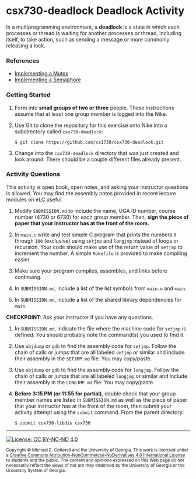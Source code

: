 # csx730-deadlock Deadlock Activity

In a multiprogramming environment, a **deadlock** is a state in which each processes or thread
is waiting for another processes or thread, including itself, to take action, such as sending a 
message or more commonly releasing a lock.

### References

* [Implementing a Mutex](https://gist.github.com/mepcotterell/8df8e9c742fa6f926c39667398846048)
* [Implementing a Semaphore](https://gist.github.com/mepcotterell/6f0a779befe388ab822764255e3776ae)

### Getting Started

1. Form into **small groups of two or three** people. These instructions assume that at least one group 
   member is logged into the Nike. 

1. Use Git to clone the repository for this exercise onto Nike into a subdirectory called `csx730-deadlock`:

   ```
   $ git clone https://github.com/cs1730/csx730-deadlock.git
   ```

1. Change into the `csx730-deadlock` directory that was just created and look around. There should be a
   couple different files already present.
   
### Activity Questions

This activity is open book, open notes, and asking your instructor questions is allowed. You may
find the assembly notes provided in recent lecture modules on eLC useful. 

1. Modify `SUBMISSION.md` to include the name, UGA ID number, course number (4730 or 6730) 
   for each group member. Then, **sign the piece of paper that your instructor has at the front 
   of the room.**
   
1. In `main.c` write and test simple C program that prints the numbers `0` through `100` (exclusive)
   using `setjmp` and `longjmp` instead of loops or recursion. Your code should make use of the
   return value of `setjmp` to increment the number. A simple `Makefile` is provided to make 
   compiling easier.

1. Make sure your program compiles, assembles, and links before continuing.

1. In `SUBMISSION.md`, include a list of the list symbols from `main.o` and `main`.

1. In `SUBMISSION.md`, include a list of the shared library dependencies for `main`.

**CHECKPOINT:** Ask your instructor if you have any questions.

1. In `SUBMISSION.md`, indicate the file where the machine code for `setjmp` is defined.
   You should probably note the command(s) you used to find it.
   
1. Use `objdump` or `gdb` to find the assembly code for `setjmp`. Follow the chain of
   calls or jumps that are all labeled `setjmp` or similar and include their assembly in the
   `SETJMP.md` file. You may copy/paste.
   
1. Use `objdump` or `gdb` to find the assembly code for `longjmp`. Follow the chain of
   calls or jumps that are all labeled `longjmp` or similar and include their assembly in the
   `LONGJMP.md` file. You may copy/paste.

1. **Before 3:15 PM (or 11:55 for partial)**, double check that your group member names are listed in 
   `SUBMISSION.md` as well as the piece of paper that your instructor has at the front of the room, then
   submit your activity attempt using the `submit` command. From the parent directory:
   
   ```
   $ submit csx730-libdis csx730
   ```

<hr/>

[![License: CC BY-NC-ND 4.0](https://img.shields.io/badge/License-CC%20BY--NC--ND%204.0-lightgrey.svg)](http://creativecommons.org/licenses/by-nc-nd/4.0/)

<small>
Copyright &copy; Michael E. Cotterell and the University of Georgia.
This work is licensed under a <a rel="license" href="http://creativecommons.org/licenses/by-nc-nd/4.0/">Creative Commons Attribution-NonCommercial-NoDerivatives 4.0 International License</a> to students and the public.
The content and opinions expressed on this Web page do not necessarily reflect the views of nor are they endorsed by the University of Georgia or the University System of Georgia.
</small>
